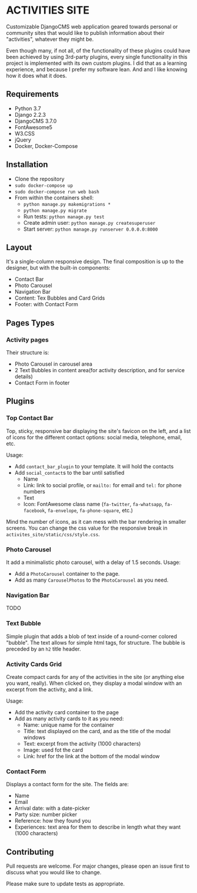 # ACTIVITIES SITE
Customizable DjangoCMS web application geared towards personal or community sites that would like to publish 
information about their "activities", whatever they might be.
 
Even though many, if not all, of the functionality of these plugins could have been achieved by using 3rd-party 
plugins, every single functionality in this project is implemented with its own custom plugins. I did that as a 
learning experience, and because I prefer my software lean. And and I like knowing how it does what it does.


## Requirements
- Python 3.7
- Django 2.2.3
- DjangoCMS 3.7.0
- FontAwesome5
- W3.CSS
- jQuery
- Docker, Docker-Compose

## Installation
- Clone the repository
- `sudo docker-compose up`
- `sudo docker-compose run web bash`
- From within the containers shell:
    - `python manage.py makemigrations *`
    - `python manage.py migrate`
    - Run tests: `python manage.py test`
    - Create admin user: `python manage.py createsuperuser`
    - Start server: `python manage.py runserver 0.0.0.0:8000`

## Layout
It's a single-column responsive design. The final composition is up to the designer, but with the built-in components:
- Contact Bar
- Photo Carousel
- Navigation Bar
- Content: Tex Bubbles and Card Grids
- Footer: with Contact Form

## Pages Types

### Activity pages
Their structure is:
- Photo Carousel in carousel area
- 2 Text Bubbles in content area(for activity description, and for service details)
- Contact Form in footer


## Plugins

### Top Contact Bar
Top, sticky, responsive bar displaying the site's favicon on the left, and a list of icons for the different contact 
options: social media, telephone, email, etc.

Usage:
- Add `contact_bar_plugin` to your template. It will hold the contacts
- Add `social_contact`s to the bar until satisfied
    - Name
    - Link: link to social profile, or `mailto:` for email and `tel:` for phone numbers
    - Text
    - Icon: FontAwesome class name (`fa-twitter`, `fa-whatsapp`, `fa-facebook`, `fa-envelope`, `fa-phone-square`, etc.)

Mind the number of icons, as it can mess with the bar rendering in smaller screens. You can change the css value for 
the responsive break in `activites_site/static/css/style.css`.


### Photo Carousel
It add a minimalistic photo carousel, with a delay of 1.5 seconds.
Usage:
- Add a `PhotoCarousel` container to the page.
- Add as many `CarouselPhotos` to the `PhotoCarousel` as you need.

### Navigation Bar
TODO

### Text Bubble
Simple plugin that adds a blob of text inside of a round-corner colored "bubble".
The text allows for simple html tags, for structure.
The bubble is preceded by an `h2` title header.

### Activity Cards Grid
Create compact cards for any of the activities in the site (or anything else you want, really).
When clicked on, they display a modal window with an excerpt from the activity, and a link.

Usage:
- Add the activity card container to the page
- Add as many activity cards to it as you need:
    - Name: unique name for the container
    - Title: text displayed on the card, and as the title of the modal windows
    - Text: excerpt from the activity (1000 characters)
    - Image: used fot the card
    - Link: href for the link at the bottom of the modal window

### Contact Form
Displays a contact form for the site.
The fields are:
- Name 
- Email
- Arrival date: with a date-picker
- Party size: number picker
- Reference: how they found you
- Experiences: text area for them to describe in length what they want (1000 characters)










## Contributing
Pull requests are welcome. For major changes, please open an issue first to discuss what you would like to change.

Please make sure to update tests as appropriate.
